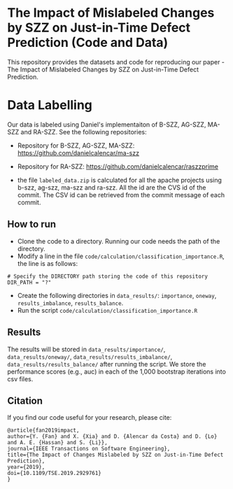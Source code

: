 # The Impact of Mislabeled Changes by SZZ on Just-in-Time Defect Prediction (Code and Data)

This repository provides the datasets and code for reproducing our paper - The Impact of Mislabeled Changes by SZZ on Just-in-Time Defect Prediction.

# Data Labelling
Our data is labeled using Daniel's implementaiton of B-SZZ, AG-SZZ, MA-SZZ and RA-SZZ. See the following repositories:

- Repository for B-SZZ, AG-SZZ, MA-SZZ: https://github.com/danielcalencar/ma-szz

- Repository for RA-SZZ: https://github.com/danielcalencar/raszzprime

- the file `labeled_data.zip` is calculated for all the apache projects using b-szz, ag-szz, ma-szz and ra-szz. 
  All the id are the CVS id of the commit. The CSV id can be retrieved from the commit message of each commit.

## How to run
* Clone the code to a directory. Running our code needs the path of the directory.
* Modify a line in the file `code/calculation/classification_importance.R`, the line is as follows:
```
# Specify the DIRECTORY path storing the code of this repository
DIR_PATH = "?" 
```
* Create the following directories in `data_results/`: `importance`, `oneway`, `results_imbalance`, `results_balance`.
* Run the script `code/calculation/classification_importance.R`

## Results
The results will be stored in `data_results/importance/`, `data_results/oneway/`,  `data_results/results_imbalance/`, `data_results/results_balance/` after running the script. We store the performance scores (e.g., auc) in each of the 1,000 bootstrap iterations into csv files.

## Citation
If you find our code useful for your research, please cite:

```
@article{fan2019impact, 
author={Y. {Fan} and X. {Xia} and D. {Alencar da Costa} and D. {Lo} and A. E. {Hassan} and S. {Li}}, 
journal={IEEE Transactions on Software Engineering}, 
title={The Impact of Changes Mislabeled by SZZ on Just-in-Time Defect Prediction}, 
year={2019},
doi={10.1109/TSE.2019.2929761}
}
```
